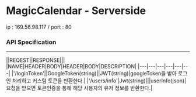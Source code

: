 # MagicCalendar - Serverside

ip : 169.56.98.117 / port : 80



### API Specification
-----
||REQEST||RESPONSE|||
|NAME|HEADER|BODY|HEADER|BODY|DESCRIPTION|
|---|---|---|---|---|---|
|'/loginToken'||GoogleToken(string)||JWT(string)|googleToken을 받아 로그인 처리하고 커스텀 토큰을 반환한다.|
|'/users/info'|Jwt(string)|||userInfo(json)|요청을 받으면 토큰인증을 통해 해당 사용자의 유저 정보를 반환한다.|